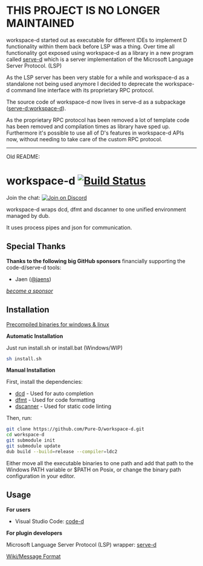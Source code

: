 # THIS PROJECT IS NO LONGER MAINTAINED

workspace-d started out as executable for different IDEs to implement D functionality within them back before LSP was a thing. Over time all functionality got exposed using workspace-d as a library in a new program called [serve-d](https://github.com/Pure-D/serve-d) which is a server implementation of the Microsoft Language Server Protocol. (LSP)

As the LSP server has been very stable for a while and workspace-d as a standalone not being used anymore I decided to deprecate the workspace-d command line interface with its proprietary RPC protocol.

The source code of workspace-d now lives in serve-d as a subpackage ([serve-d:workspace-d](https://github.com/Pure-D/serve-d/tree/master/workspace-d)).

As the proprietary RPC protocol has been removed a lot of template code has been removed and compilation times as library have sped up. Furthermore it's possible to use all of D's features in workspace-d APIs now, without needing to take care of the custom RPC protocol.

---

Old README:

# workspace-d [![Build Status](https://travis-ci.org/Pure-D/workspace-d.svg?branch=master)](https://travis-ci.org/Pure-D/workspace-d)

Join the chat: [![Join on Discord](https://discordapp.com/api/guilds/242094594181955585/widget.png?style=shield)](https://discord.gg/Bstj9bx)

workspace-d wraps dcd, dfmt and dscanner to one unified environment managed by dub.

It uses process pipes and json for communication.

## Special Thanks

**Thanks to the following big GitHub sponsors** financially supporting the code-d/serve-d tools:

* Jaen ([@jaens](https://github.com/jaens))

_[become a sponsor](https://github.com/sponsors/WebFreak001)_

## Installation

[Precompiled binaries for windows & linux](https://github.com/Pure-D/workspace-d/releases)

**Automatic Installation**

Just run install.sh or install.bat (Windows/WIP)

```sh
sh install.sh
```

**Manual Installation**

First, install the dependencies:
 
* [dcd](https://github.com/dlang-community/DCD) - Used for auto completion
* [dfmt](https://github.com/dlang-community/dfmt) - Used for code formatting
* [dscanner](https://github.com/dlang-community/Dscanner) - Used for static code linting

Then, run:

```sh
git clone https://github.com/Pure-D/workspace-d.git
cd workspace-d
git submodule init
git submodule update
dub build --build=release --compiler=ldc2
```

Either move all the executable binaries to one path and add that path to the Windows PATH
variable or $PATH on Posix, or change the binary path configuration in your editor.

## Usage

**For users**

* Visual Studio Code: [code-d](https://github.com/Pure-D/code-d)

**For plugin developers**

Microsoft Language Server Protocol (LSP) wrapper: [serve-d](https://github.com/Pure-D/serve-d)

[Wiki/Message Format](https://github.com/Pure-D/workspace-d/wiki/Message-Format)

